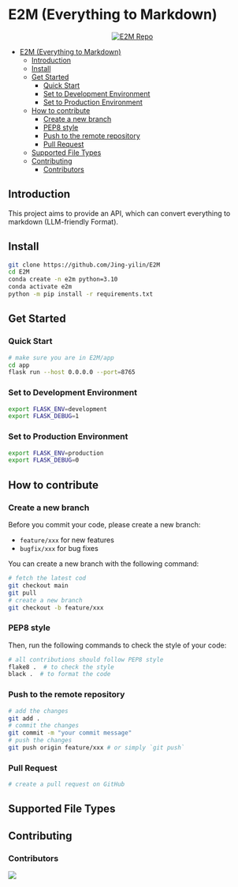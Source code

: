 # E2M (Everything to Markdown)

<p align="center">
    <a href="https://github.com/Jing-yilin/E2M">
        <img src="https://img.shields.io/badge/E2M-repo-blue" alt="E2M Repo">
    </a>
</p>

- [E2M (Everything to Markdown)](#e2m-everything-to-markdown)
  - [Introduction](#introduction)
  - [Install](#install)
  - [Get Started](#get-started)
    - [Quick Start](#quick-start)
    - [Set to Development Environment](#set-to-development-environment)
    - [Set to Production Environment](#set-to-production-environment)
  - [How to contribute](#how-to-contribute)
    - [Create a new branch](#create-a-new-branch)
    - [PEP8 style](#pep8-style)
    - [Push to the remote repository](#push-to-the-remote-repository)
    - [Pull Request](#pull-request)
  - [Supported File Types](#supported-file-types)
  - [Contributing](#contributing)
    - [Contributors](#contributors)

## Introduction

This project aims to provide an API, which can convert everything to markdown (LLM-friendly Format).

## Install

```bash
git clone https://github.com/Jing-yilin/E2M
cd E2M
conda create -n e2m python=3.10
conda activate e2m
python -m pip install -r requirements.txt
```

## Get Started

### Quick Start

```bash
# make sure you are in E2M/app
cd app
flask run --host 0.0.0.0 --port=8765
```

### Set to Development Environment

```bash
export FLASK_ENV=development
export FLASK_DEBUG=1
```

### Set to Production Environment

```bash
export FLASK_ENV=production
export FLASK_DEBUG=0
```

## How to contribute

### Create a new branch

Before you commit your code, please create a new branch:

-   `feature/xxx` for new features
-   `bugfix/xxx` for bug fixes

You can create a new branch with the following command:

```bash
# fetch the latest cod
git checkout main
git pull
# create a new branch
git checkout -b feature/xxx
```

### PEP8 style

Then, run the following commands to check the style of your code:

```bash
# all contributions should follow PEP8 style
flake8 .  # to check the style
black .  # to format the code
```

### Push to the remote repository

```bash
# add the changes
git add .
# commit the changes
git commit -m "your commit message"
# push the changes
git push origin feature/xxx # or simply `git push`
```

### Pull Request

```bash
# create a pull request on GitHub
```

## Supported File Types

## Contributing

### Contributors

<a href="https://github.com/Jing-yilin/E2M/graphs/contributors">
  <img src="https://contrib.rocks/image?repo=Jing-yilin/E2M" />
</a>

